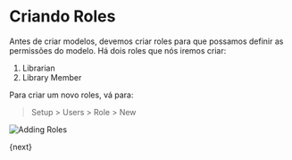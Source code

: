 <!-- add-breadcrumbs -->
# Criando Roles

Antes de criar modelos, devemos criar roles para que possamos definir as permissões do modelo. Há dois roles que nós iremos criar:

1. Librarian
1. Library Member

Para criar um novo roles, vá para:

> Setup > Users > Role > New

<img class="screenshot" alt="Adding Roles" src="{{docs_base_url}}/assets/img/roles_creation.png">

{next}
